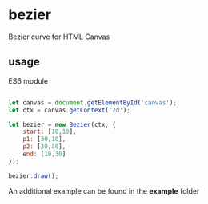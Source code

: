 # bezier
Bezier curve for HTML Canvas

## usage

ES6 module
```javascript

let canvas = document.getElementById('canvas');
let ctx = canvas.getContext('2d');

let bezier = new Bezier(ctx, {
	start: [10,10],
	p1: [30,10],
	p2: [30,30],
	end: [10,30]
});

bezier.draw();
```

An additional example can be found in the __example__ folder

